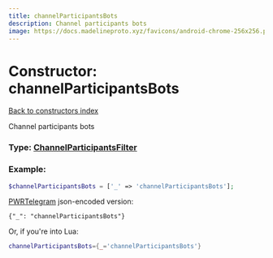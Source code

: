 ```yaml
---
title: channelParticipantsBots
description: Channel participants bots
image: https://docs.madelineproto.xyz/favicons/android-chrome-256x256.png
---
```

# Constructor: channelParticipantsBots  
[Back to constructors index](index.md)



Channel participants bots




### Type: [ChannelParticipantsFilter](../types/ChannelParticipantsFilter.md)


### Example:

```php
$channelParticipantsBots = ['_' => 'channelParticipantsBots'];
```  

[PWRTelegram](https://pwrtelegram.xyz) json-encoded version:

```
{"_": "channelParticipantsBots"}
```


Or, if you're into Lua:

```lua
channelParticipantsBots={_='channelParticipantsBots'}

```


